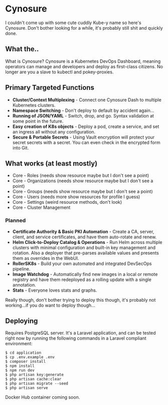 # Cynosure

I couldn't come up with some cute cuddly Kube-y name so here's Cynosure.
Don't bother looking for a while, it's probably still shit and quickly done.

## What the..

What is Cynosure?  Cynosure is a Kubernetes DevOps Dashboard, meaning operators can manage and developers and deploy as first-class citizens.  No longer are you a slave to kubectl and pokey-proxies.

## Primary Targeted Functions

- **Cluster/Context Multiplexing** - Connect one Cynosure Dash to multiple Kubernetes clusters.
- **Namespace Switching** - Don't deploy to default by accident again...
- **Running of JSON/YAML** - Switch, drop, and go.  Syntax validation at some point in the future.
- **Easy creation of K8s objects** - Deploy a pod, create a service, and set an ingress all without any configuration.
- **Secure & Portable Secrets** - Using Vault encryption will protect your secret secrets with a secret.  You can even check in the encrypted form into Git.

## What works (at least mostly)

- Core - Roles (needs show resource maybe but I don't see a point)
- Core - Organizations (needs show resource maybe but I don't see a point)
- Core - Groups (needs show resource maybe but I don't see a point)
- Core - Users (needs more show resources for profile I guess)
- Core - Settings (weird resource methods, don't look)
- Core - Cluster Management

### Planned

- **Certificate Authority & Basic PKI Automation** - Create a CA, server, client, and service certificates, and have them auto-rotate and renew.
- **Helm Click-to-Deploy Catalog & Operations** - Run Helm across multiple clusters with minimal configuration and built-in key management and rotation.  Also a deployer that pre-parses available values and presents them as overrides in the WebUI.
- **RollerSK8s** - Build your own automated and integrated DevSecOps pipeline.
- **Image Watchdog** - Automatically find new images in a local or remote registry and have them redeployed as a rolling update with a single annotation.
- **Stats** - Everyone loves stats and graphs.


Really though, don't bother trying to deploy this though, it's probably not working...if you do want to deploy though...

## Deploying

Requires PostgreSQL server.
It's a Laravel application, and can be tested right now by running the following commands in a Laravel compliant environment:

```
$ cd application
$ cp .env.example .env
$ composer install
$ npm install
$ npm run dev
$ php artisan key:generate
$ php artisan cache:clear
$ php artisan migrate --seed
$ php artisan serve
```

Docker Hub container coming soon.